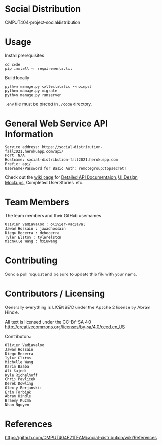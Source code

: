 # Social Distribution

CMPUT404-project-socialdistribution

# Usage 
Install prerequisites
```
cd code
pip install -r requirements.txt
```
Build locally
```
python manage.py collectstatic --noinput
python manage.py migrate
python manage.py runserver
```

`.env` file must be placed in `./code` directory.

#  General Web Service API Information
```
Service address: https://social-distribution-fall2021.herokuapp.com/api/
Port: N/A
Hostname: social-distribution-fall2021.herokuapp.com
Prefix: api/
Username/Password for Basic Auth: remotegroup:topsecret!
```

Check out the [wiki page](https://github.com/CMPUT404F21TEAM/social-distribution/wiki) for [Detailed API Documentaion](https://github.com/CMPUT404F21TEAM/social-distribution/wiki/Web-Service-API-Documentation), [UI Design Mockups](https://www.figma.com/file/4V0nM5Zv7Zb3c8Mt4BMW3P/SocialDistributionMockUps?node-id=0%3A1), Completed User Stories,  etc.

# Team Members 
The team members and their GitHub usernames
```
Olivier Vadiavaloo : olivier-vadiaval
Jawad Hossain : jawadhossain
Diego Becerra : debecerra
Tyler Elston : tylerelston
Michelle Wang : mxiuwang
```

# Contributing

Send a pull request and be sure to update this file with your name.

# Contributors / Licensing


Generally everything is LICENSE'D under the Apache 2 license by Abram Hindle.

All text is licensed under the CC-BY-SA 4.0 http://creativecommons.org/licenses/by-sa/4.0/deed.en_US

Contributors:
```
Olivier Vadiavaloo
Jawad Hossain
Diego Becerra
Tyler Elston
Michelle Wang
Karim Baaba
Ali Sajedi
Kyle Richelhoff
Chris Pavlicek
Derek Dowling
Olexiy Berjanskii
Erin Torbiak
Abram Hindle
Braedy Kuzma
Nhan Nguyen 
```

# References
https://github.com/CMPUT404F21TEAM/social-distribution/wiki/References

